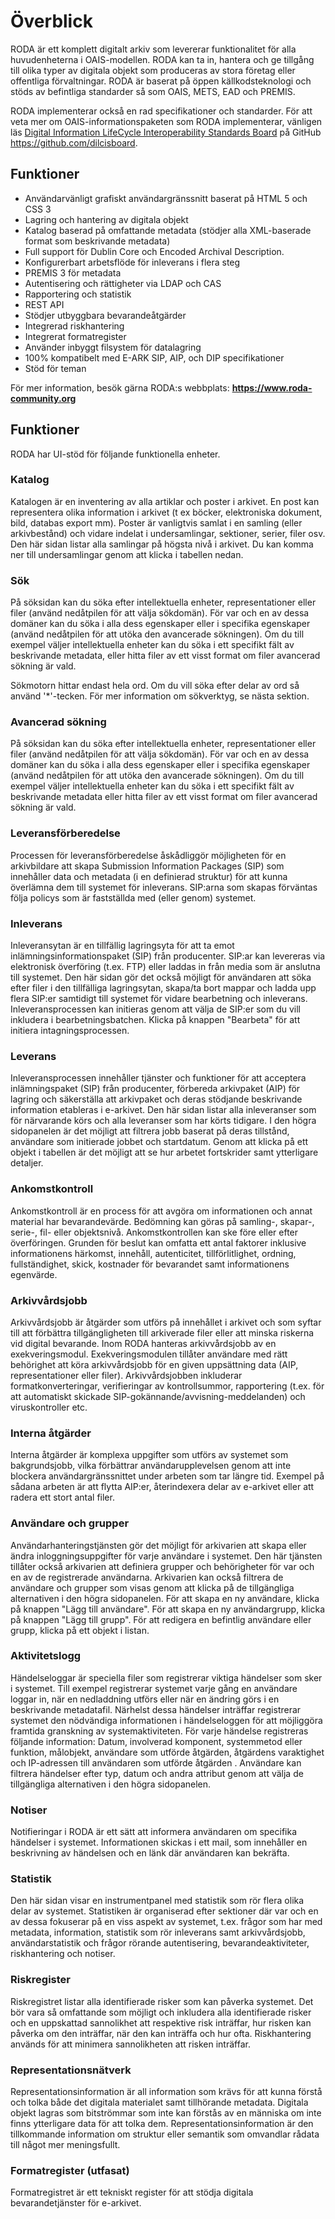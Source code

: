 
# Överblick

RODA är ett komplett digitalt arkiv som levererar funktionalitet för alla huvudenheterna i OAIS-modellen. RODA kan ta in, hantera och ge tillgång till olika typer av digitala objekt som produceras av stora företag eller offentliga förvaltningar. RODA är baserat på öppen källkodsteknologi och stöds av befintliga standarder så som OAIS, METS, EAD och PREMIS.

RODA implementerar också en rad specifikationer och standarder. För att veta mer om OAIS-informationspaketen som RODA implementerar, vänligen läs [Digital Information LifeCycle Interoperability Standards Board](http://www.dilcis.eu/)  på GitHub https://github.com/dilcisboard.

## Funktioner

* Användarvänligt grafiskt användargränssnitt baserat på HTML 5 och CSS 3
* Lagring och hantering av digitala objekt
* Katalog baserad på omfattande metadata (stödjer alla XML-baserade format som beskrivande metadata)
* Full support för Dublin Core och Encoded Archival Description.
* Konfigurerbart arbetsflöde för inleverans i flera steg
* PREMIS 3 för metadata
* Autentisering och rättigheter via LDAP och CAS
* Rapportering och statistik
* REST API
* Stödjer utbyggbara bevarandeåtgärder
* Integrerad riskhantering
* Integrerat formatregister
* Använder inbyggt filsystem för datalagring
* 100% kompatibelt med E-ARK SIP, AIP, och DIP specifikationer
* Stöd för teman

För mer information, besök gärna RODA:s webbplats:
**<https://www.roda-community.org>**


## Funktioner

RODA har UI-stöd för följande funktionella enheter.

### Katalog

Katalogen är en inventering av alla artiklar och poster i arkivet. En post kan representera olika information i arkivet (t ex böcker, elektroniska dokument, bild, databas export mm). Poster är vanligtvis samlat i en samling (eller arkivbestånd) och vidare indelat i undersamlingar, sektioner, serier, filer osv. Den här sidan listar alla samlingar på högsta nivå i arkivet. Du kan komma ner till undersamlingar genom att klicka i tabellen nedan.

### Sök

På söksidan kan du söka efter intellektuella enheter, representationer eller filer (använd nedåtpilen för att välja sökdomän). För var och en av dessa domäner kan du söka i alla dess egenskaper eller i specifika egenskaper (använd nedåtpilen för att utöka den avancerade sökningen). Om du till exempel väljer intellektuella enheter kan du söka i ett specifikt fält av beskrivande metadata, eller hitta filer av ett visst format om filer avancerad sökning är vald.

Sökmotorn hittar endast hela ord. Om du vill söka efter delar av ord så använd '*'-tecken. För mer information om sökverktyg, se nästa sektion.

### Avancerad sökning

På söksidan kan du söka efter intellektuella enheter, representationer eller filer (använd nedåtpilen för att välja sökdomän). För var och en av dessa domäner kan du söka i alla dess egenskaper eller i specifika egenskaper (använd nedåtpilen för att utöka den avancerade sökningen). Om du till exempel väljer intellektuella enheter kan du söka i ett specifikt fält av beskrivande metadata eller hitta filer av ett visst format om filer avancerad sökning är vald.

### Leveransförberedelse

Processen för leveransförberedelse åskådliggör möjligheten för en arkivbildare att skapa Submission Information Packages (SIP) som innehåller data och metadata (i en definierad struktur) för att kunna överlämna dem till systemet för inleverans. SIP:arna som skapas förväntas följa policys som är fastställda med (eller genom) systemet. 

### Inleverans

Inleveransytan är en tillfällig lagringsyta för att ta emot inlämningsinformationspaket (SIP) från producenter. SIP:ar kan levereras via elektronisk överföring (t.ex. FTP) eller laddas in från media som är anslutna till systemet. Den här sidan gör det också möjligt för användaren att söka efter filer i den tillfälliga lagringsytan, skapa/ta bort mappar och ladda upp flera SIP:er samtidigt till systemet för vidare bearbetning och inleverans. Inleveransprocessen kan initieras genom att välja de SIP:er som du vill inkludera i bearbetningsbatchen. Klicka på knappen "Bearbeta" för att initiera intagningsprocessen.

### Leverans

Inleveransprocessen innehåller tjänster och funktioner för att acceptera inlämningspaket (SIP) från producenter, förbereda arkivpaket (AIP) för lagring och säkerställa att arkivpaket och deras stödjande beskrivande information etableras i e-arkivet. Den här sidan listar alla inleveranser som för närvarande körs och alla leveranser som har körts tidigare. I den högra sidopanelen är det möjligt att filtrera jobb baserat på deras tillstånd, användare som initierade jobbet och startdatum. Genom att klicka på ett objekt i tabellen är det möjligt att se hur arbetet fortskrider samt ytterligare detaljer.

### Ankomstkontroll

Ankomstkontroll är en process för att avgöra om informationen och annat material har bevarandevärde. Bedömning kan göras på samling-, skapar-, serie-, fil- eller objektsnivå. Ankomstkontrollen kan ske före eller efter överföringen. Grunden för beslut kan omfatta ett antal faktorer inklusive informationens härkomst, innehåll, autenticitet, tillförlitlighet, ordning, fullständighet, skick, kostnader för bevarandet samt informationens egenvärde.

### Arkivvårdsjobb

Arkivvårdsjobb är åtgärder som utförs på innehållet i arkivet och som syftar till att förbättra tillgängligheten till arkiverade filer eller att minska riskerna vid digital bevarande. Inom RODA hanteras arkivvårdsjobb av en exekveringsmodul. Exekveringsmodulen tillåter användare med rätt behörighet att köra arkivvårdsjobb för en given uppsättning data (AIP, representationer eller filer). Arkivvårdsjobben inkluderar formatkonverteringar, verifieringar av kontrollsummor, rapportering (t.ex. för att automatiskt skickade SIP-gokännande/avvisning-meddelanden) och viruskontroller etc. 

### Interna åtgärder

Interna åtgärder är komplexa uppgifter som utförs av systemet som bakgrundsjobb, vilka förbättrar användarupplevelsen genom att inte blockera användargränssnittet under arbeten som tar längre tid. Exempel på sådana arbeten är att flytta AIP:er, återindexera delar av e-arkivet eller att radera ett stort antal filer. 

### Användare och grupper

Användarhanteringstjänsten gör det möjligt för arkivarien att skapa eller ändra inloggningsuppgifter för varje användare i systemet. Den här tjänsten tillåter också arkivarien att definiera grupper och behörigheter för var och en av de registrerade användarna. Arkivarien kan också filtrera de användare och grupper som visas genom att klicka på de tillgängliga alternativen i den högra sidopanelen. För att skapa en ny användare, klicka på knappen "Lägg till användare". För att skapa en ny användargrupp, klicka på knappen "Lägg till grupp". För att redigera en befintlig användare eller grupp, klicka på ett objekt i listan.

### Aktivitetslogg

Händelseloggar är speciella filer som registrerar viktiga händelser som sker i systemet. Till exempel registrerar systemet varje gång en användare loggar in, när en nedladdning utförs eller när en ändring görs i en beskrivande metadatafil. Närhelst dessa händelser inträffar registrerar systemet den nödvändiga informationen i händelseloggen för att möjliggöra framtida granskning av systemaktiviteten. För varje händelse registreras följande information: Datum, involverad komponent, systemmetod eller	funktion, målobjekt, användare som utförde åtgärden, åtgärdens varaktighet och IP-adressen till användaren som utförde åtgärden . Användare kan filtrera händelser efter typ, datum och andra attribut genom att välja de tillgängliga alternativen i den högra sidopanelen.

### Notiser

Notifieringar i RODA är ett sätt att informera användaren om specifika händelser i systemet. Informationen skickas i ett mail, som innehåller en beskrivning av händelsen och en länk där användaren kan bekräfta. 

### Statistik

Den här sidan visar en instrumentpanel med statistik som rör flera olika delar av systemet. Statistiken är organiserad efter sektioner där var och en av dessa fokuserar på en viss aspekt av systemet, t.ex. frågor som har med metadata, information, statistik som rör inleverans samt arkivvårdsjobb, användarstatistik och frågor rörande autentisering, bevarandeaktiviteter, riskhantering och notiser.

### Riskregister

Riskregistret listar alla identifierade risker som kan påverka systemet. Det bör vara så omfattande som möjligt och inkludera alla identifierade risker och en uppskattad sannolikhet att respektive risk inträffar, hur risken kan påverka om den inträffar, när den kan inträffa och hur ofta. Riskhantering används för att minimera sannolikheten att risken inträffar. 

### Representationsnätverk

Representationsinformation är all information som krävs för att kunna förstå och tolka både det digitala materialet samt tillhörande metadata. Digitala objekt lagras som bitströmmar som inte kan förstås av en människa om inte finns ytterligare data för att tolka dem. Representationsinformation är den tillkommande information om struktur eller semantik som omvandlar rådata till något mer meningsfullt.

### Formatregister (utfasat)

Formatregistret är ett tekniskt register för att stödja digitala bevarandetjänster för e-arkivet.
